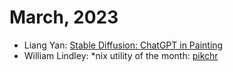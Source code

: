 # March, 2023

* Liang Yan: [Stable Diffusion: ChatGPT in Painting](Stable-Diffusion-v2.pdf)
* William Lindley: *nix utility of the month: [pikchr](https://pikchr.org/)
